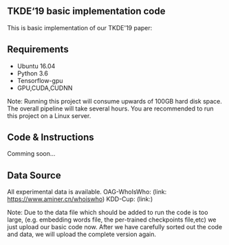 ## TKDE‘19 basic implementation code

This is basic implementation of our TKDE'19 paper:

## Requirements
- Ubuntu 16.04
- Python 3.6
- Tensorflow-gpu
- GPU,CUDA,CUDNN

Note: Running this project will consume upwards of 100GB hard disk space. The overall pipeline will take several hours. You are recommended to run this project on a Linux server.

## Code & Instructions
Comming soon...


## Data Source
All experimental data is available.
OAG-WhoIsWho: (link: https://www.aminer.cn/whoiswho)
KDD-Cup: (link:)

Note: Due to the data file which should be added to run the code is too large, (e.g. embedding words file, the per-trained checkpoints file,etc) we just upload our basic code now. After we have carefully sorted out the code and data, we will upload the complete version again.
